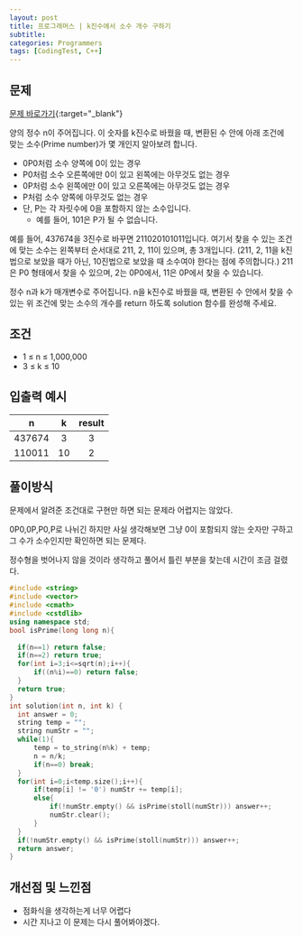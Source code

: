 ```yaml
---
layout: post
title: 프로그래머스 | k진수에서 소수 개수 구하기
subtitle: 
categories: Programmers
tags: [CodingTest, C++]
---
```


## 문제
[문제 바로가기](https://school.programmers.co.kr/learn/courses/30/lessons/92335){:target="_blank"}

양의 정수 n이 주어집니다. 이 숫자를 k진수로 바꿨을 때, 변환된 수 안에 아래 조건에 맞는 소수(Prime number)가 몇 개인지 알아보려 합니다.

- 0P0처럼 소수 양쪽에 0이 있는 경우
- P0처럼 소수 오른쪽에만 0이 있고 왼쪽에는 아무것도 없는 경우
- 0P처럼 소수 왼쪽에만 0이 있고 오른쪽에는 아무것도 없는 경우
- P처럼 소수 양쪽에 아무것도 없는 경우
- 단, P는 각 자릿수에 0을 포함하지 않는 소수입니다.
  - 예를 들어, 101은 P가 될 수 없습니다.

예를 들어, 437674을 3진수로 바꾸면 211020101011입니다. 여기서 찾을 수 있는 조건에 맞는 소수는 왼쪽부터 순서대로 211, 2, 11이 있으며, 총 3개입니다. (211, 2, 11을 k진법으로 보았을 때가 아닌, 10진법으로 보았을 때 소수여야 한다는 점에 주의합니다.) 211은 P0 형태에서 찾을 수 있으며, 2는 0P0에서, 11은 0P에서 찾을 수 있습니다.

정수 n과 k가 매개변수로 주어집니다. n을 k진수로 바꿨을 때, 변환된 수 안에서 찾을 수 있는 위 조건에 맞는 소수의 개수를 return 하도록 solution 함수를 완성해 주세요.



## 조건

- 1 ≤ n ≤ 1,000,000
- 3 ≤ k ≤ 10


## 입출력 예시

  |n|k|result|
  |:--:|:--:|:--:|
  |437674|3|3|
  |110011|10|2|
  

## 풀이방식
  문제에서 알려준 조건대로 구현만 하면 되는 문제라 어렵지는 않았다.

  0P0,0P,P0,P로 나뉘긴 하지만 사실 생각해보면 그냥 0이 포함되지 않는 숫자만 구하고 그 수가 소수인지만 확인하면 되는 문제다.

  정수형을 벗어나지 않을 것이라 생각하고 풀어서 틀린 부분을 찾는데 시간이 조금 걸렸다.
  ```cpp
#include <string>
#include <vector>
#include <cmath>
#include <cstdlib>
using namespace std;
bool isPrime(long long n){
    
    if(n==1) return false;
    if(n==2) return true;
    for(int i=3;i<=sqrt(n);i++){
        if((n%i)==0) return false;
    }
    return true;
}
int solution(int n, int k) {
    int answer = 0;
    string temp = "";
    string numStr = "";
    while(1){
        temp = to_string(n%k) + temp;
        n = n/k;
        if(n==0) break;
    }
    for(int i=0;i<temp.size();i++){
        if(temp[i] != '0') numStr += temp[i];
        else{
            if(!numStr.empty() && isPrime(stoll(numStr))) answer++;
            numStr.clear();
        }
    }
    if(!numStr.empty() && isPrime(stoll(numStr))) answer++;
    return answer;
}
```

## 개선점 및 느낀점
 - 점화식을 생각하는게 너무 어렵다
 - 시간 지나고 이 문제는 다시 풀어봐야겠다.
 